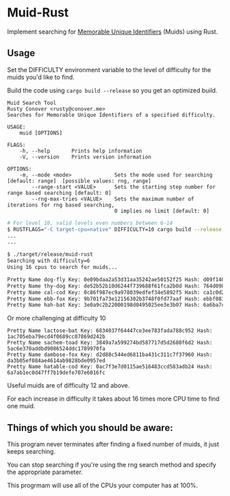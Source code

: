 # Muid-Rust

Implement searching for [Memorable Unique Identifiers](https://github.com/microprediction/muid) (Muids) using Rust.

## Usage

Set the DIFFICULTY environment variable to the level of difficulty for the muids you'd like to
find.

Build the code using `cargo build --release` so you get an optimized build.

```
Muid Search Tool
Rusty Conover <rusty@conover.me>
Searches for Memorable Unique Identifiers of a specified difficulty.

USAGE:
    muid [OPTIONS]

FLAGS:
    -h, --help       Prints help information
    -V, --version    Prints version information

OPTIONS:
    -m, --mode <mode>              Sets the mode used for searching [default: range]  [possible values: rng, range]
        --range-start <VALUE>      Sets the starting step number for range based searching [default: 0]
        --rng-max-tries <VALUE>    Sets the maximum number of iterations for rng based searching,
                                   0 implies no limit [default: 0]
```

```sh
# For level 10, valid levels even numbers between 6-14
$ RUSTFLAGS="-C target-cpu=native" DIFFICULTY=10 cargo build --release
...
...

$ ./target/release/muid-rust
Searching with difficulty=6
Using 16 cpus to search for muids...

Pretty Name dog-fly Key: 0e09bdaa2a53d31aa35242ae50152f25 Hash: d09f14004105432722cda46ad08f4a4f
Pretty Name thy-dog Key: de52b52b10d6244f739688f61fca2b0d Hash: 764d09826b1292c2f79e83c2da56fb59
Pretty Name cal-cod Key: 0c86f987ec9a978039edfef34e5892f5 Hash: ca1c0d27ebbaf2111e03ae97b0fbf071
Pretty Name ebb-fox Key: 9b701fa73e12156302b3748f0fd77aaf Hash: ebbf0811b004ef1c6c334696e11663ce
Pretty Name hah-bat Key: 3e0a9c2b22000198d0495025ee3e3b07 Hash: 6a6ba7cfd42a44ee91591bb77e07f683
```

Or more challenging at difficulty 10

```
Pretty Name lactose-bat Key: 6834037f64447ce3ee783fada788c952 Hash: 1ac705eba79ecd4f0689cc07869d242b
Pretty Name sachem-toad Key: 3849a7a599274bd587717d5d2680f6d2 Hash: 5ac6e370addbd9086524ddc1789970fa
Pretty Name dambose-fox Key: d2d88c544ed6811ba431c311c7f37960 Hash: da3b05ef084ae4614ab9828bde0957ed
Pretty Name hatable-cod Key: 0ac7f3e7d0115ae516483ccd583adb24 Hash: 6a7ab1ec0d47ff7b19defe707e6016fc
```

Useful muids are of difficulty 12 and above.

For each increase in difficulty it takes about 16 times more CPU time to find one muid.

## Things of which you should be aware:

This program never terminates after finding a fixed number of muids, it just keeps searching.

You can stop searching if you're using the rng search method and specify the appropriate
parameter.

This progrmam will use all of the CPUs your computer has at 100%.

